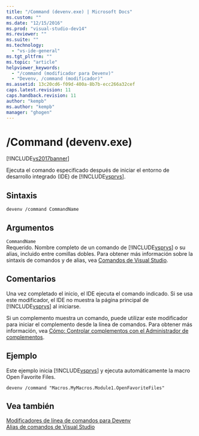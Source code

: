 ```yaml
---
title: "/Command (devenv.exe) | Microsoft Docs"
ms.custom: ""
ms.date: "12/15/2016"
ms.prod: "visual-studio-dev14"
ms.reviewer: ""
ms.suite: ""
ms.technology: 
  - "vs-ide-general"
ms.tgt_pltfrm: ""
ms.topic: "article"
helpviewer_keywords: 
  - "/command (modificador para Devenv)"
  - "Devenv, /command (modificador)"
ms.assetid: 13c20cd6-f09d-400a-8b7b-ecc266a32cef
caps.latest.revision: 11
caps.handback.revision: 11
author: "kempb"
ms.author: "kempb"
manager: "ghogen"
---
```

# /Command (devenv.exe)
[!INCLUDE[vs2017banner](../../code-quality/includes/vs2017banner.md)]

Ejecuta el comando especificado después de iniciar el entorno de desarrollo integrado \(IDE\) de [!INCLUDE[vsprvs](../../code-quality/includes/vsprvs_md.md)].  
  
## Sintaxis  
  
```  
devenv /command CommandName  
```  
  
## Argumentos  
 `CommandName`  
 Requerido.  Nombre completo de un comando de [!INCLUDE[vsprvs](../../code-quality/includes/vsprvs_md.md)] o su alias, incluido entre comillas dobles.  Para obtener más información sobre la sintaxis de comandos y de alias, vea [Comandos de Visual Studio](../../ide/reference/visual-studio-commands.md).  
  
## Comentarios  
 Una vez completado el inicio, el IDE ejecuta el comando indicado.  Si se usa este modificador, el IDE no muestra la página principal de [!INCLUDE[vsprvs](../../code-quality/includes/vsprvs_md.md)] al iniciarse.  
  
 Si un complemento muestra un comando, puede utilizar este modificador para iniciar el complemento desde la línea de comandos.  Para obtener más información, vea [Cómo: Controlar complementos con el Administrador de complementos](../Topic/How%20to:%20Control%20Add-Ins%20By%20Using%20the%20Add-In%20Manager.md).  
  
## Ejemplo  
 Este ejemplo inicia [!INCLUDE[vsprvs](../../code-quality/includes/vsprvs_md.md)] y ejecuta automáticamente la macro Open Favorite Files.  
  
```  
devenv /command "Macros.MyMacros.Module1.OpenFavoriteFiles"  
```  
  
## Vea también  
 [Modificadores de línea de comandos para Devenv](../../ide/reference/devenv-command-line-switches.md)   
 [Alias de comandos de Visual Studio](../../ide/reference/visual-studio-command-aliases.md)